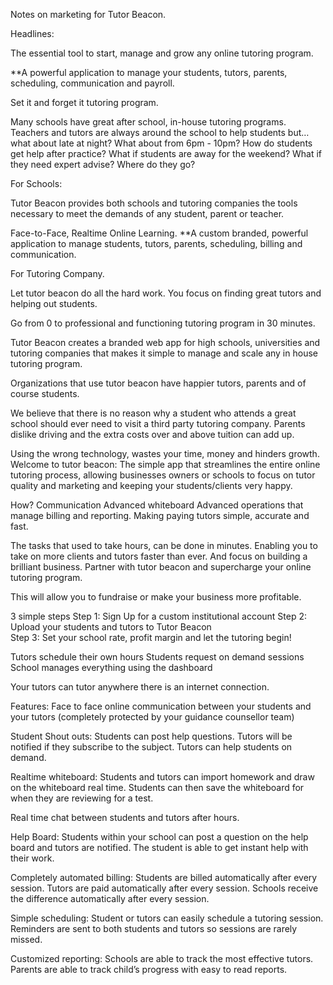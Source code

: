 Notes on marketing for Tutor Beacon. 

Headlines:

The essential tool to start, manage and grow any online tutoring program.

**A powerful application to manage your students, tutors, parents, scheduling, communication and payroll.  

Set it and forget it tutoring program. 

Many schools have great after school, in-house tutoring programs. Teachers and tutors are always around the school to help students but… what about late at night? What about from 6pm - 10pm? How do students get help after practice? What if students are away for the weekend? What if they need expert advise? Where do they go? 

For Schools: 

Tutor Beacon provides both schools and tutoring companies the tools necessary to meet the demands of any student, parent or teacher. 


Face-to-Face, Realtime Online Learning.
**A custom branded, powerful application to manage students, tutors, parents, scheduling, billing and communication.
   
For Tutoring Company. 
 

Let tutor beacon do all the hard work. You focus on finding great tutors and helping out students. 

Go from 0 to professional and functioning tutoring program in 30 minutes. 

Tutor Beacon creates a branded web app for high schools, universities and tutoring companies that makes it simple to manage and scale any in house tutoring program. 

Organizations that use tutor beacon have happier tutors, parents and of course students. 

We believe that there is no reason why a student who attends a great school should ever need to visit a third party tutoring company. Parents dislike driving and the extra costs over and above tuition can add up. 

Using the wrong technology, wastes your time, money and hinders growth. 
Welcome to tutor beacon: The simple app that streamlines the entire online tutoring process, allowing businesses owners or schools to focus on tutor quality and marketing and keeping your students/clients very happy. 

How? 
Communication
Advanced whiteboard
Advanced operations that manage billing and reporting. Making paying tutors simple, accurate and fast. 

The tasks that used to take hours, can be done in minutes. Enabling you to take on more clients and tutors faster than ever. And focus on building a brilliant business. Partner with tutor beacon and supercharge your online tutoring program.  

This will allow you to fundraise or make your business more profitable. 

3 simple steps
Step 1: Sign Up for a custom institutional account
Step 2: Upload your students and tutors to Tutor Beacon  
Step 3: Set your school rate, profit margin and let the tutoring begin!

Tutors schedule their own hours 
Students request on demand sessions 
School manages everything using the dashboard 


Your tutors can tutor anywhere there is an internet connection. 

Features: 
Face to face online communication between your students and your tutors (completely protected by your guidance counsellor team)

Student Shout outs: Students can post help questions. Tutors will be notified if they subscribe to the subject. Tutors can help students on demand. 

Realtime whiteboard: Students and tutors can import homework and draw on the whiteboard real time. Students can then save the whiteboard for when they are reviewing for a test. 

Real time chat between students and tutors after hours. 

Help Board: Students within your school can post a question on the help board and tutors are notified. The student is able to get instant help with their work. 

Completely automated billing: 
Students are billed automatically after every session. Tutors are paid automatically after every session. Schools receive the difference automatically after every session. 

Simple scheduling: Student or tutors can easily schedule a tutoring session. Reminders are sent to both students and tutors so sessions are rarely missed.

Customized reporting: Schools are able to track the most effective tutors. Parents are able to track child’s progress with easy to read reports. 

